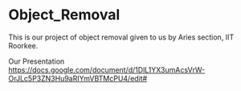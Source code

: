 # Object_Removal
This is our project of object removal given to us by Aries section, IIT Roorkee.

Our Presentation https://docs.google.com/document/d/1DlL1YX3umAcsVrW-OrJLc5P3ZN3Hu9aRIYmVBTMcPU4/edit#
